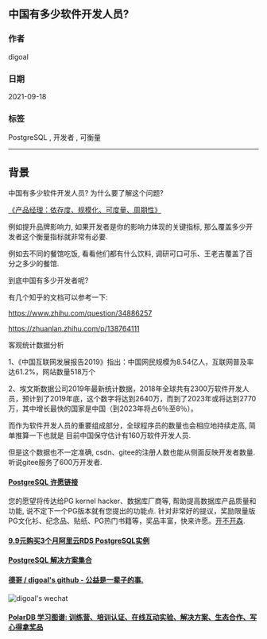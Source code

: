 ## 中国有多少软件开发人员?    
  
### 作者  
digoal  
  
### 日期  
2021-09-18  
  
### 标签  
PostgreSQL , 开发者 , 可衡量    
  
----  
  
## 背景  
中国有多少软件开发人员?  为什么要了解这个问题?   
  
[《产品经理：依存度、规模化、可度量、周期性》](../202012/20201225_02.md)    
  
例如提升品牌影响力, 如果开发者是你的影响力体现的关键指标, 那么覆盖多少开发者这个衡量指标就非常有必要.    
  
例如去不同的餐馆吃饭, 看看他们都有什么饮料, 调研可口可乐、王老吉覆盖了百分之多少的餐馆.    
  
到底中国有多少开发者呢?  
  
有几个知乎的文档可以参考一下:  
  
https://www.zhihu.com/question/34886257  
  
https://zhuanlan.zhihu.com/p/138764111  
  
客观统计数据分析  
  
1、《中国互联网发展报告2019》指出：中国网民规模为8.54亿人，互联网普及率达61.2%，网站数量518万个  
  
2、埃文斯数据公司2019年最新统计数据，2018年全球共有2300万软件开发人员，预计到了2019年底，这个数字将达到2640万，而到了2023年或将达到2770万，其中增长最快的国家是中国（到2023年将占6％至8％）。  
    
而作为软件开发人员的重要组成部分，全球程序员的数量也会相应地持续走高, 简单推算一下也就是 目前中国保守估计有160万软件开发人员.   
  
但是这个数据也不一定准确, csdn、gitee的注册人数也能从侧面反映开发者数量.  听说gitee服务了600万开发者.   
  
  
  
#### [PostgreSQL 许愿链接](https://github.com/digoal/blog/issues/76 "269ac3d1c492e938c0191101c7238216")
您的愿望将传达给PG kernel hacker、数据库厂商等, 帮助提高数据库产品质量和功能, 说不定下一个PG版本就有您提出的功能点. 针对非常好的提议，奖励限量版PG文化衫、纪念品、贴纸、PG热门书籍等，奖品丰富，快来许愿。[开不开森](https://github.com/digoal/blog/issues/76 "269ac3d1c492e938c0191101c7238216").  
  
  
#### [9.9元购买3个月阿里云RDS PostgreSQL实例](https://www.aliyun.com/database/postgresqlactivity "57258f76c37864c6e6d23383d05714ea")
  
  
#### [PostgreSQL 解决方案集合](https://yq.aliyun.com/topic/118 "40cff096e9ed7122c512b35d8561d9c8")
  
  
#### [德哥 / digoal's github - 公益是一辈子的事.](https://github.com/digoal/blog/blob/master/README.md "22709685feb7cab07d30f30387f0a9ae")
  
  
![digoal's wechat](../pic/digoal_weixin.jpg "f7ad92eeba24523fd47a6e1a0e691b59")
  
  
#### [PolarDB 学习图谱: 训练营、培训认证、在线互动实验、解决方案、生态合作、写心得拿奖品](https://www.aliyun.com/database/openpolardb/activity "8642f60e04ed0c814bf9cb9677976bd4")
  
